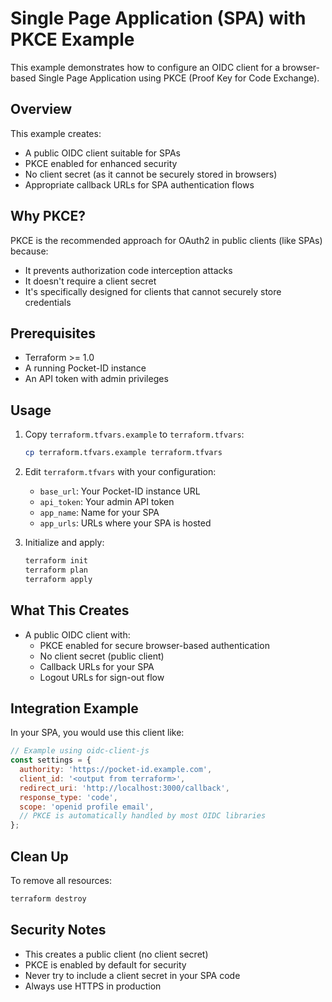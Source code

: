 # Single Page Application (SPA) with PKCE Example

This example demonstrates how to configure an OIDC client for a browser-based Single Page Application using PKCE
(Proof Key for Code Exchange).

## Overview

This example creates:

- A public OIDC client suitable for SPAs
- PKCE enabled for enhanced security
- No client secret (as it cannot be securely stored in browsers)
- Appropriate callback URLs for SPA authentication flows

## Why PKCE?

PKCE is the recommended approach for OAuth2 in public clients (like SPAs) because:

- It prevents authorization code interception attacks
- It doesn't require a client secret
- It's specifically designed for clients that cannot securely store credentials

## Prerequisites

- Terraform >= 1.0
- A running Pocket-ID instance
- An API token with admin privileges

## Usage

1. Copy `terraform.tfvars.example` to `terraform.tfvars`:

   ```bash
   cp terraform.tfvars.example terraform.tfvars
   ```

2. Edit `terraform.tfvars` with your configuration:
   - `base_url`: Your Pocket-ID instance URL
   - `api_token`: Your admin API token
   - `app_name`: Name for your SPA
   - `app_urls`: URLs where your SPA is hosted

3. Initialize and apply:

   ```bash
   terraform init
   terraform plan
   terraform apply
   ```

## What This Creates

- A public OIDC client with:
  - PKCE enabled for secure browser-based authentication
  - No client secret (public client)
  - Callback URLs for your SPA
  - Logout URLs for sign-out flow

## Integration Example

In your SPA, you would use this client like:

```javascript
// Example using oidc-client-js
const settings = {
  authority: 'https://pocket-id.example.com',
  client_id: '<output from terraform>',
  redirect_uri: 'http://localhost:3000/callback',
  response_type: 'code',
  scope: 'openid profile email',
  // PKCE is automatically handled by most OIDC libraries
};
```

## Clean Up

To remove all resources:

```bash
terraform destroy
```

## Security Notes

- This creates a public client (no client secret)
- PKCE is enabled by default for security
- Never try to include a client secret in your SPA code
- Always use HTTPS in production
